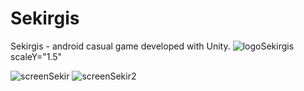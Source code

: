 # Sekirgis
Sekirgis - android casual game developed with Unity.
![logoSekirgis](https://user-images.githubusercontent.com/71185943/123501655-efe60b00-d65f-11eb-8930-3d0f162be0d5.png) scaleY="1.5"

![screenSekir](https://user-images.githubusercontent.com/71185943/123501639-e2c91c00-d65f-11eb-9e19-5240a2dc21e8.jpg) 
![screenSekir2](https://user-images.githubusercontent.com/71185943/123501642-e8befd00-d65f-11eb-877a-503b8c94cc09.jpg)
